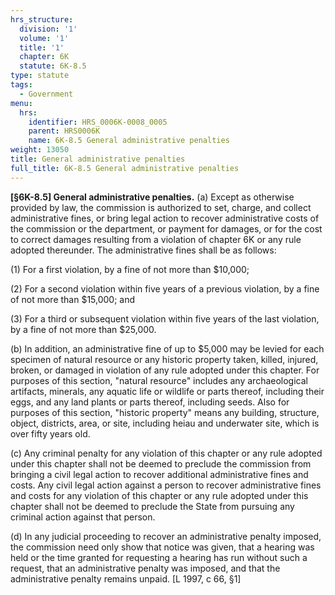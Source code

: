 ```yaml
---
hrs_structure:
  division: '1'
  volume: '1'
  title: '1'
  chapter: 6K
  statute: 6K-8.5
type: statute
tags:
  - Government
menu:
  hrs:
    identifier: HRS_0006K-0008_0005
    parent: HRS0006K
    name: 6K-8.5 General administrative penalties
weight: 13050
title: General administrative penalties
full_title: 6K-8.5 General administrative penalties
---
```

**[§6K-8.5] General administrative penalties.** (a) Except as otherwise provided by law, the commission is authorized to set, charge, and collect administrative fines, or bring legal action to recover administrative costs of the commission or the department, or payment for damages, or for the cost to correct damages resulting from a violation of chapter 6K or any rule adopted thereunder. The administrative fines shall be as follows:

(1) For a first violation, by a fine of not more than $10,000;

(2) For a second violation within five years of a previous violation, by a fine of not more than $15,000; and

(3) For a third or subsequent violation within five years of the last violation, by a fine of not more than $25,000.

(b) In addition, an administrative fine of up to $5,000 may be levied for each specimen of natural resource or any historic property taken, killed, injured, broken, or damaged in violation of any rule adopted under this chapter. For purposes of this section, "natural resource" includes any archaeological artifacts, minerals, any aquatic life or wildlife or parts thereof, including their eggs, and any land plants or parts thereof, including seeds. Also for purposes of this section, "historic property" means any building, structure, object, districts, area, or site, including heiau and underwater site, which is over fifty years old.

(c) Any criminal penalty for any violation of this chapter or any rule adopted under this chapter shall not be deemed to preclude the commission from bringing a civil legal action to recover additional administrative fines and costs. Any civil legal action against a person to recover administrative fines and costs for any violation of this chapter or any rule adopted under this chapter shall not be deemed to preclude the State from pursuing any criminal action against that person.

(d) In any judicial proceeding to recover an administrative penalty imposed, the commission need only show that notice was given, that a hearing was held or the time granted for requesting a hearing has run without such a request, that an administrative penalty was imposed, and that the administrative penalty remains unpaid. [L 1997, c 66, §1]